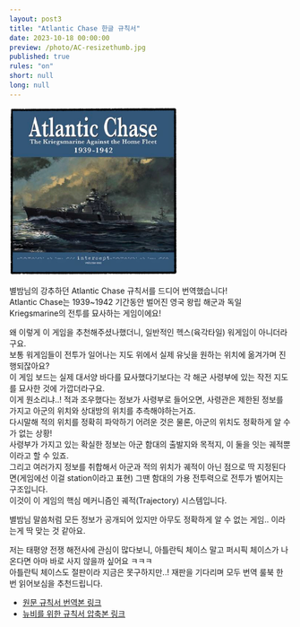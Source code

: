 ```yaml
---
layout: post3
title: "Atlantic Chase 한글 규칙서"
date: 2023-10-18 00:00:00
preview: /photo/AC-resizethumb.jpg
published: true
rules: "on"
short: null
long: null
---
```


<img src="/photo/AC-resizethumb.jpg" width="300">

별밤님의 강추하던 Atlantic Chase 규칙서를 드디어 번역했습니다!<br>
Atlantic Chase는 1939~1942 기간동안 벌어진 영국 왕립 해군과 독일 Kriegsmarine의 전투를 묘사하는 게임이에요!

왜 이렇게 이 게임을 추천해주셨나했더니, 일반적인 헥스(육각타일) 워게임이 아니더라구요.<br>
보통 워게임들이 전투가 일어나는 지도 위에서 실제 유닛을 원하는 위치에 옮겨가며 진행되잖아요?<br>
이 게임 보드는 실제 대서양 바다를 묘사했다기보다는 각 해군 사령부에 있는 작전 지도를 묘사한 것에 가깝더라구요.<br>
이게 뭔소리냐..! 적과 조우했다는 정보가 사령부로 들어오면, 사령관은 제한된 정보를 가지고 아군의 위치와 상대방의 위치를 추측해야하는거죠.<br>
다시말해 적의 위치를 정확히 파악하기 어려운 것은 물론, 아군의 위치도 정확하게 알 수가 없는 상황!<br>
사령부가 가지고 있는 확실한 정보는 아군 함대의 출발지와 목적지, 이 둘을 잇는 궤적뿐이라고 할 수 있죠.<br>
그리고 여러가지 정보를 취합해서 아군과 적의 위치가 궤적이 아닌 점으로 딱 지정된다면(게임에선 이걸 station이라고 표현)
그땐 함대의 가용 전투력으로 전투가 벌어지는 구조입니다.<br>
이것이 이 게임의 핵심 메커니즘인 궤적(Trajectory) 시스템입니다.

별밤님 말씀처럼 모든 정보가 공개되어 있지만 아무도 정확하게 알 수 없는 게임.. 이라는게 딱 맞는 것 같아요.

저는 태평양 전쟁 해전사에 관심이 많다보니, 아틀란틱 체이스 말고 퍼시픽 체이스가 나온다면 아마 바로 사지 않을까 싶어요 ㅋㅋㅋ<br>
아틀란틱 체이스도 절판이라 지금은 못구하지만..! 재판을 기다리며 모두 번역 룰북 한 번 읽어보심을 추천드립니다.<br>

- [원문 규칙서 번역본 링크](https://daso-bgg.notion.site/Atlantic-Chase-79cfc902e84a430ebcd3bc9de6d2ad99?pvs=4)
- [뉴비를 위한 규칙서 압축본 링크](https://daso-bgg.notion.site/Atlantic-Chase-rules-for-newbies-defd916a0abe45c3972bbf4e673d57b4?pvs=4)

